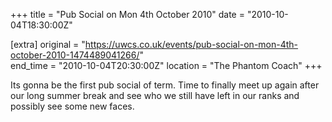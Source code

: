 +++
title = "Pub Social on Mon 4th October 2010"
date = "2010-10-04T18:30:00Z"

[extra]
original = "https://uwcs.co.uk/events/pub-social-on-mon-4th-october-2010-1474489041266/"    
end_time = "2010-10-04T20:30:00Z"
location = "The Phantom Coach"
+++

Its gonna be the first pub social of term. Time to finally meet up again after our long summer break and see who we still have left in our ranks and possibly see some new faces.

